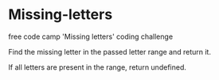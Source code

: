 # Missing-letters
free code camp 'Missing letters' coding challenge

Find the missing letter in the passed letter range and return it.

If all letters are present in the range, return undefined.
